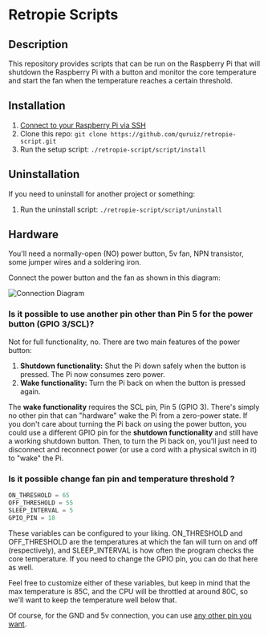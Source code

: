 # Retropie Scripts

## Description

This repository provides scripts that can be run on the Raspberry Pi that will
shutdown the Raspberry Pi with a button and monitor the core temperature and start
the fan when the temperature reaches a certain threshold.

## Installation

1. [Connect to your Raspberry Pi via SSH](https://howchoo.com/g/mgi3mdnlnjq/how-to-log-in-to-a-raspberry-pi-via-ssh)
1. Clone this repo: `git clone https://github.com/quruiz/retropie-script.git`
1. Run the setup script: `./retropie-script/script/install`

## Uninstallation

If you need to uninstall for another project or something:

1. Run the uninstall script: `./retropie-script/script/uninstall`

## Hardware

You'll need a normally-open (NO) power button, 5v fan, NPN transistor, some jumper wires and a soldering iron.

Connect the power button and the fan as shown in this diagram:

![Connection Diagram](https://raw.githubusercontent.com/quruiz/retropie-script/master/circuit.png)


### Is it possible to use another pin other than Pin 5 for the power button (GPIO 3/SCL)?

Not for full functionality, no. There are two main features of the power button:

1. **Shutdown functionality:** Shut the Pi down safely when the button is pressed. The Pi now consumes zero power.
1. **Wake functionality:** Turn the Pi back on when the button is pressed again.

The **wake functionality** requires the SCL pin, Pin 5 (GPIO 3). There's simply no other pin that can "hardware" wake the Pi from a zero-power state. If you don't care about turning the Pi back _on_ using the power button, you could use a different GPIO pin for the **shutdown functionality** and still have a working shutdown button. Then, to turn the Pi back on, you'll just need to disconnect and reconnect power (or use a cord with a physical switch in it) to "wake" the Pi.


### Is it possible change fan pin and temperature threshold ?

```python
ON_THRESHOLD = 65 
OFF_THRESHOLD = 55
SLEEP_INTERVAL = 5
GPIO_PIN = 18
```

These variables can be configured to your liking. ON_THRESHOLD and OFF_THRESHOLD are the temperatures at which the fan will turn on and off (respectively), and SLEEP_INTERVAL is how often the program checks the core temperature. If you need to change the GPIO pin, you can do that here as well.

Feel free to customize either of these variables, but keep in mind that the max temperature is 85C, and the CPU will be throttled at around 80C, so we'll want to keep the temperature well below that.


Of course, for the GND and 5v connection, you can use [any other pin you want](https://pinout.xyz/).
